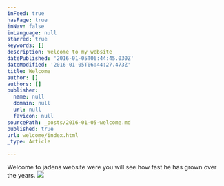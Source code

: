 ```yaml
---
inFeed: true
hasPage: true
inNav: false
inLanguage: null
starred: true
keywords: []
description: Welcome to my website
datePublished: '2016-01-05T06:44:45.030Z'
dateModified: '2016-01-05T06:44:27.473Z'
title: Welcome
author: []
authors: []
publisher:
  name: null
  domain: null
  url: null
  favicon: null
sourcePath: _posts/2016-01-05-welcome.md
published: true
url: welcome/index.html
_type: Article

---
```

Welcome to jadens website were you will see how fast he has grown over the years.
![](https://the-grid-user-content.s3-us-west-2.amazonaws.com/0172fa05-895e-4c37-9939-63dcb170c33c.JPG)